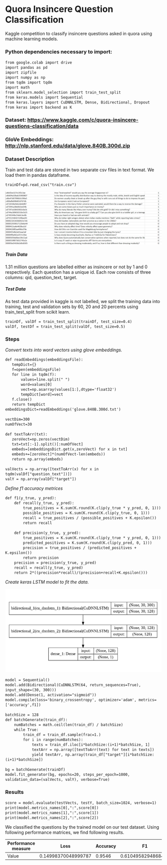 # Quora Insincere Question Classification
 Kaggle competition to classify insincere questions asked in quora using machine learning models.
 
### Python dependencies necessary to import:

```
from google.colab import drive
import pandas as pd
import zipfile
import numpy as np 
from tqdm import tqdm
import math
from sklearn.model_selection import train_test_split
from keras.models import Sequential
from keras.layers import CuDNNLSTM, Dense, Bidirectional, Dropout
from keras import backend as K

```



### Dataset: https://www.kaggle.com/c/quora-insincere-questions-classification/data
### GloVe Embeddings: http://nlp.stanford.edu/data/glove.840B.300d.zip

### Dataset Description
  Train and test data are stored in two separate csv files in text format. We load them in pandas dataframe.
  
  ```
  trainDf=pd.read_csv("train.csv")
  ```
![Screenshot](snapshot.png)
  
##### Train Data 
1.31 million questions are labelled either as insincere or not by 1 and 0 respectively. Each question
  has a unique id. Each row consists of three columns: qid, question_text, target.
  
##### Test Data
As test data provided in kaggle is not labelled, we split the training data into training, test and validation 
sets by 60, 20 and 20 percents using train_test_split from scikit learn.
```
trainDf, valDf = train_test_split(trainDf, test_size=0.4)
valDf, testDf = train_test_split(valDf, test_size=0.5)
```

### Steps
 *Convert texts into word vectors using glove embeddings.*
 ```
 def readEmbeddings(embeddingsFile):
    tempDict={}
    f=open(embeddingsFile)
    for line in tqdm(f):
        values=line.split(" ")
        word=values[0]
        vect=np.asarray(values[1:],dtype='float32')
        tempDict[word]=vect
    f.close()
    return tempDict
embeddingsDict=readEmbeddings('glove.840B.300d.txt')

vectDim=300
numOfVect=30

def textToArr(txt):
    zeroVect=np.zeros(vectDim)
    txt=txt[:-1].split()[:numOfVect]
    embeds=[embeddingsDict.get(x,zeroVect) for x in txt]
    embeds+=[zeroVect]*(numOfVect-len(embeds)) 
    return np.array(embeds)

valVects = np.array([textToArr(x) for x in tqdm(valDf["question_text"])])
valY = np.array(valDf["target"])

 ```
 *Define f1 accuracy metrices*
```
def f1(y_true, y_pred):
    def recall(y_true, y_pred): 
        true_positives = K.sum(K.round(K.clip(y_true * y_pred, 0, 1)))
        possible_positives = K.sum(K.round(K.clip(y_true, 0, 1)))
        recall = true_positives / (possible_positives + K.epsilon())
        return recall

    def precision(y_true, y_pred): 
        true_positives = K.sum(K.round(K.clip(y_true * y_pred, 0, 1)))
        predicted_positives = K.sum(K.round(K.clip(y_pred, 0, 1)))
        precision = true_positives / (predicted_positives + K.epsilon())
        return precision
    precision = precision(y_true, y_pred)
    recall = recall(y_true, y_pred)
    return 2*((precision*recall)/(precision+recall+K.epsilon()))

```
 
*Create keras LSTM model to fit the data.*

![Screenshot](model.png)



```
model = Sequential()
model.add(Bidirectional(CuDNNLSTM(64, return_sequences=True), input_shape=(30, 300)))
model.add(Dense(1, activation="sigmoid"))
model.compile(loss='binary_crossentropy', optimizer='adam', metrics=['accuracy',f1])

batchSize = 128
def batchGenerate(train_df):
    numBatches = math.ceil(len(train_df) / batchSize)
    while True: 
        train_df = train_df.sample(frac=1.)   
        for i in range(numBatches):
            texts = train_df.iloc[i*batchSize:(i+1)*batchSize, 1]
            textArr = np.array([textToArr(text) for text in texts])
            yield textArr, np.array(train_df["target"][i*batchSize:(i+1)*batchSize])

bg = batchGenerate(trainDf)
model.fit_generator(bg, epochs=20, steps_per_epoch=1000, validation_data=(valVects, valY), verbose=True)
```
### Results

```
score = model.evaluate(testVects, testY, batch_size=1024, verbose=1)
print(model.metrics_names[0],":",score[0])
print(model.metrics_names[1],":",score[1])
print(model.metrics_names[2],":",score[2])

```
We classified the questions by the trained model on our test dataset. Using following performance 
matrices, we find following results.

  
Performance measure | Loss | Accuracy | F1 |
--- | --- | --- | --- |
Value |  0.14998370048999787 | 0.9546 | 0.6104958294868469  |
  
